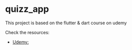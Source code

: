 # quizz_app

This project is based on the flutter & dart course on udemy

Check the resources:

- [Udemy: ](https://www.udemy.com/course/learn-flutter-dart-to-build-ios-android-apps/learn/lecture/14912602#content)
